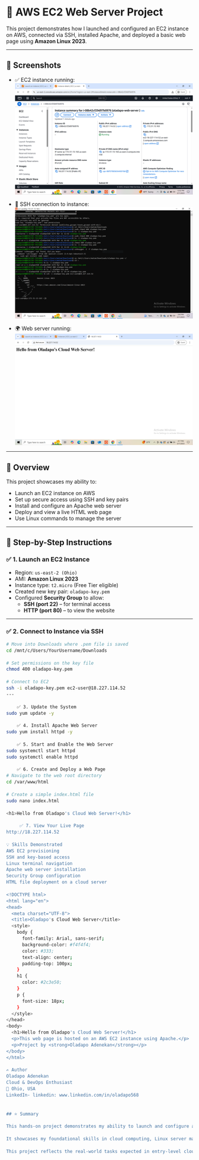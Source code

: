# 🚀 AWS EC2 Web Server Project

This project demonstrates how I launched and configured an EC2 instance on AWS, connected via SSH, installed Apache, and deployed a basic web page using **Amazon Linux 2023**.

---

## 📸 Screenshots

- ✅ EC2 instance running:  
  ![EC2 Running](./EC2-instance-running.png)

- 🔐 SSH connection to instance:  
  ![SSH Access](./EC2_SSH_Connection.PNG)

- 🌍 Web server running:  
  ![Web Server](./Setup_Web_Server_on_Ec2.PNG)

---

## 📌 Overview

This project showcases my ability to:

- Launch an EC2 instance on AWS
- Set up secure access using SSH and key pairs
- Install and configure an Apache web server
- Deploy and view a live HTML web page
- Use Linux commands to manage the server

---

## 🔧 Step-by-Step Instructions

### ✅ 1. Launch an EC2 Instance
- Region: `us-east-2 (Ohio)`
- AMI: **Amazon Linux 2023**
- Instance type: `t2.micro` (Free Tier eligible)
- Created new key pair: `oladapo-key.pem`
- Configured **Security Group** to allow:
  - **SSH (port 22)** – for terminal access
  - **HTTP (port 80)** – to view the website

---

### ✅ 2. Connect to Instance via SSH

```bash
# Move into Downloads where .pem file is saved
cd /mnt/c/Users/YourUsername/Downloads

# Set permissions on the key file
chmod 400 oladapo-key.pem

# Connect to EC2
ssh -i oladapo-key.pem ec2-user@18.227.114.52
---

    ✅ 3. Update the System
sudo yum update -y

    ✅ 4. Install Apache Web Server
sudo yum install httpd -y

    ✅ 5. Start and Enable the Web Server
sudo systemctl start httpd
sudo systemctl enable httpd

    ✅ 6. Create and Deploy a Web Page
# Navigate to the web root directory
cd /var/www/html

# Create a simple index.html file
sudo nano index.html

<h1>Hello from Oladapo's Cloud Web Server!</h1>

     ✅ 7. View Your Live Page
http://18.227.114.52

💡 Skills Demonstrated
AWS EC2 provisioning
SSH and key-based access
Linux terminal navigation
Apache web server installation
Security Group configuration
HTML file deployment on a cloud server

<!DOCTYPE html>
<html lang="en">
<head>
  <meta charset="UTF-8">
  <title>Oladapo's Cloud Web Server</title>
  <style>
    body {
      font-family: Arial, sans-serif;
      background-color: #f4f4f4;
      color: #333;
      text-align: center;
      padding-top: 100px;
    }
    h1 {
      color: #2c3e50;
    }
    p {
      font-size: 18px;
    }
  </style>
</head>
<body>
  <h1>Hello from Oladapo's Cloud Web Server!</h1>
  <p>This web page is hosted on an AWS EC2 instance using Apache.</p>
  <p>Project by <strong>Oladapo Adenekan</strong></p>
</body>
</html>

✍️ Author
Oladapo Adenekan
Cloud & DevOps Enthusiast
📍 Ohio, USA
LinkedIn- linkedin: www.linkedin.com/in/oladapo568


## ⭐ Summary

This hands-on project demonstrates my ability to launch and configure an AWS EC2 instance, establish secure SSH access using a key pair, install and manage a web server using Apache, and deploy a custom HTML page to the cloud.  

It showcases my foundational skills in cloud computing, Linux server management, networking (security groups), and basic web hosting.  

This project reflects the real-world tasks expected in entry-level cloud, DevOps, IT support, and cybersecurity roles — and is part of my continued learning journey toward cloud and GRC security excellence.













